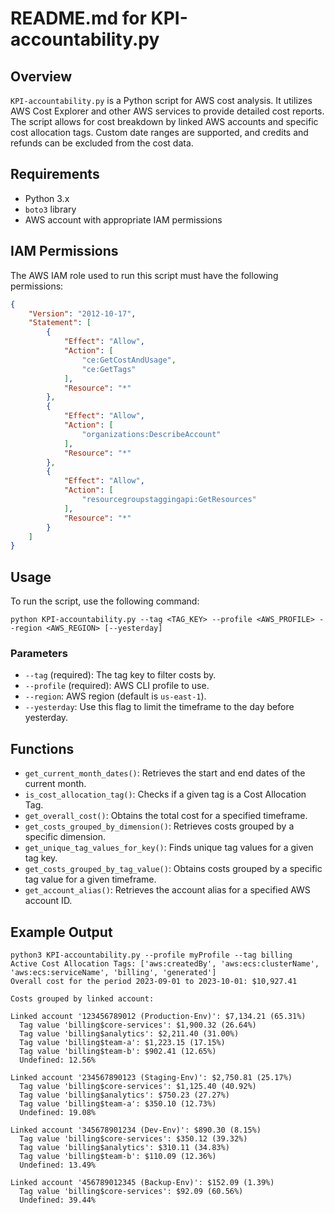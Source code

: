 # README.md for KPI-accountability.py

## Overview

`KPI-accountability.py` is a Python script for AWS cost analysis. It utilizes AWS Cost Explorer and other AWS services to provide detailed cost reports. The script allows for cost breakdown by linked AWS accounts and specific cost allocation tags. Custom date ranges are supported, and credits and refunds can be excluded from the cost data.

## Requirements

- Python 3.x
- `boto3` library
- AWS account with appropriate IAM permissions

## IAM Permissions

The AWS IAM role used to run this script must have the following permissions:

```json
{
    "Version": "2012-10-17",
    "Statement": [
        {
            "Effect": "Allow",
            "Action": [
                "ce:GetCostAndUsage",
                "ce:GetTags"
            ],
            "Resource": "*"
        },
        {
            "Effect": "Allow",
            "Action": [
                "organizations:DescribeAccount"
            ],
            "Resource": "*"
        },
        {
            "Effect": "Allow",
            "Action": [
                "resourcegroupstaggingapi:GetResources"
            ],
            "Resource": "*"
        }
    ]
}
```

## Usage

To run the script, use the following command:

```
python KPI-accountability.py --tag <TAG_KEY> --profile <AWS_PROFILE> --region <AWS_REGION> [--yesterday]
```

### Parameters

- `--tag` (required): The tag key to filter costs by.
- `--profile` (required): AWS CLI profile to use.
- `--region`: AWS region (default is `us-east-1`).
- `--yesterday`: Use this flag to limit the timeframe to the day before yesterday.

## Functions

- `get_current_month_dates()`: Retrieves the start and end dates of the current month.
- `is_cost_allocation_tag()`: Checks if a given tag is a Cost Allocation Tag.
- `get_overall_cost()`: Obtains the total cost for a specified timeframe.
- `get_costs_grouped_by_dimension()`: Retrieves costs grouped by a specific dimension.
- `get_unique_tag_values_for_key()`: Finds unique tag values for a given tag key.
- `get_costs_grouped_by_tag_value()`: Obtains costs grouped by a specific tag value for a given timeframe.
- `get_account_alias()`: Retrieves the account alias for a specified AWS account ID.

## Example Output

```
python3 KPI-accountability.py --profile myProfile --tag billing
Active Cost Allocation Tags: ['aws:createdBy', 'aws:ecs:clusterName', 'aws:ecs:serviceName', 'billing', 'generated']
Overall cost for the period 2023-09-01 to 2023-10-01: $10,927.41

Costs grouped by linked account:

Linked account '123456789012 (Production-Env)': $7,134.21 (65.31%)
  Tag value 'billing$core-services': $1,900.32 (26.64%)
  Tag value 'billing$analytics': $2,211.40 (31.00%)
  Tag value 'billing$team-a': $1,223.15 (17.15%)
  Tag value 'billing$team-b': $902.41 (12.65%)
  Undefined: 12.56%

Linked account '234567890123 (Staging-Env)': $2,750.81 (25.17%)
  Tag value 'billing$core-services': $1,125.40 (40.92%)
  Tag value 'billing$analytics': $750.23 (27.27%)
  Tag value 'billing$team-a': $350.10 (12.73%)
  Undefined: 19.08%

Linked account '345678901234 (Dev-Env)': $890.30 (8.15%)
  Tag value 'billing$core-services': $350.12 (39.32%)
  Tag value 'billing$analytics': $310.11 (34.83%)
  Tag value 'billing$team-b': $110.09 (12.36%)
  Undefined: 13.49%

Linked account '456789012345 (Backup-Env)': $152.09 (1.39%)
  Tag value 'billing$core-services': $92.09 (60.56%)
  Undefined: 39.44%
```
